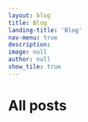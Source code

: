 ```yaml
---
layout: blog
title: Blog
landing-title: 'Blog'
nav-menu: true
description: 
image: null
author: null
show_tile: true
---
```


<h1>All posts</h1>
